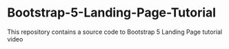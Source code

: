 # Bootstrap-5-Landing-Page-Tutorial
This repository contains a source code to Bootstrap 5 Landing Page tutorial video
